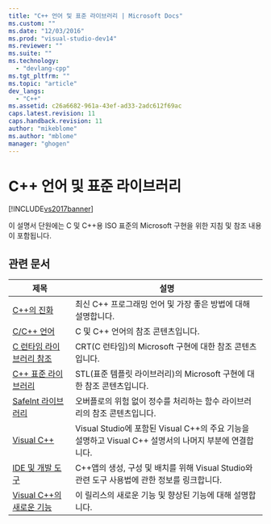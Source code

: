 ```yaml
---
title: "C++ 언어 및 표준 라이브러리 | Microsoft Docs"
ms.custom: ""
ms.date: "12/03/2016"
ms.prod: "visual-studio-dev14"
ms.reviewer: ""
ms.suite: ""
ms.technology: 
  - "devlang-cpp"
ms.tgt_pltfrm: ""
ms.topic: "article"
dev_langs: 
  - "C++"
ms.assetid: c26a6682-961a-43ef-ad33-2adc612f69ac
caps.latest.revision: 11
caps.handback.revision: 11
author: "mikeblome"
ms.author: "mblome"
manager: "ghogen"
---
```

# C++ 언어 및 표준 라이브러리
[!INCLUDE[vs2017banner](../assembler/inline/includes/vs2017banner.md)]

이 설명서 단원에는 C 및 C\+\+용 ISO 표준의 Microsoft 구현을 위한 지침 및 참조 내용이 포함됩니다.  
  
## 관련 문서  
  
|제목|설명|  
|--------|--------|  
|[C\+\+의 진화](../cpp/welcome-back-to-cpp-modern-cpp.md)|최신 C\+\+ 프로그래밍 언어 및 가장 좋은 방법에 대해 설명합니다.|  
|[C\/C\+\+ 언어](../misc/c-cpp-languages.md)|C 및 C\+\+ 언어의 참조 콘텐츠입니다.|  
|[C 런타임 라이브러리 참조](../c-runtime-library/c-run-time-library-reference.md)|CRT\(C 런타임\)의 Microsoft 구현에 대한 참조 콘텐츠입니다.|  
|[C\+\+ 표준 라이브러리](../standard-library/cpp-standard-library-reference.md)|STL\(표준 템플릿 라이브러리\)의 Microsoft 구현에 대한 참조 콘텐츠입니다.|  
|[SafeInt 라이브러리](../windows/safeint-library.md)|오버플로의 위험 없이 정수를 처리하는 함수 라이브러리의 참조 콘텐츠입니다.|  
|[Visual C\+\+](../top/visual-cpp-in-visual-studio-2015.md)|Visual Studio에 포함된 Visual C\+\+의 주요 기능을 설명하고 Visual C\+\+ 설명서의 나머지 부분에 연결합니다.|  
|[IDE 및 개발 도구](../ide/ide-and-tools-for-visual-cpp-development.md)|C\+\+앱의 생성, 구성 및 배치를 위해 Visual Studio와 관련 도구 사용법에 관한 정보를 링크합니다.|  
|[Visual C\+\+의 새로운 기능](../top/what-s-new-for-visual-cpp-in-visual-studio-2015.md)|이 릴리스의 새로운 기능 및 향상된 기능에 대해 설명합니다.|